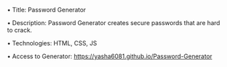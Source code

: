 •	Title:
   Password Generator 
  
•	Description:
Password Generator creates secure passwords that are hard to crack.

•	Technologies:
HTML, CSS, JS

•           Access to Generator:
 https://yasha6081.github.io/Password-Generator

